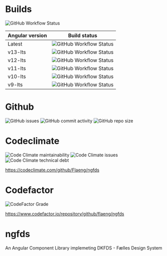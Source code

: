 # Builds

![GitHub Workflow Status](https://img.shields.io/github/workflow/status/Flaeng/ngfds/Build%20source%20code?style=for-the-badge&label=Development%20source%20code%20builds)

| Angular version | Build status |
| --------------- | ------------ |
|      Latest     | ![GitHub Workflow Status](https://img.shields.io/github/workflow/status/Flaeng/ngfds/Build%20targeting%20Angular%20v14?label=%20&style=for-the-badge) |
| v13-lts | ![GitHub Workflow Status](https://img.shields.io/github/workflow/status/Flaeng/ngfds/Build%20targeting%20Angular%20v13?label=%20&style=for-the-badge) |
| v12-lts | ![GitHub Workflow Status](https://img.shields.io/github/workflow/status/Flaeng/ngfds/Build%20targeting%20Angular%20v12?label=%20&style=for-the-badge) |
| v11-lts | ![GitHub Workflow Status](https://img.shields.io/github/workflow/status/Flaeng/ngfds/Build%20targeting%20Angular%20v11?label=%20&style=for-the-badge) |
| v10-lts | ![GitHub Workflow Status](https://img.shields.io/github/workflow/status/Flaeng/ngfds/Build%20targeting%20Angular%20v10?label=%20&style=for-the-badge) |
| v9-lts | ![GitHub Workflow Status](https://img.shields.io/github/workflow/status/Flaeng/ngfds/Build%20targeting%20Angular%20v9?label=%20&style=for-the-badge) |

# Github

![GitHub issues](https://img.shields.io/github/issues-raw/flaeng/ngfds?style=for-the-badge)
![GitHub commit activity](https://img.shields.io/github/commit-activity/m/flaeng/ngfds?style=for-the-badge)
![GitHub repo size](https://img.shields.io/github/repo-size/flaeng/ngfds?style=for-the-badge)

# Codeclimate

![Code Climate maintainability](https://img.shields.io/codeclimate/maintainability/Flaeng/ngfds?style=for-the-badge)
![Code Climate issues](https://img.shields.io/codeclimate/issues/Flaeng/ngfds?label=Maintainability%20Issues&style=for-the-badge)
![Code Climate technical debt](https://img.shields.io/codeclimate/tech-debt/Flaeng/ngfds?style=for-the-badge)

https://codeclimate.com/github/Flaeng/ngfds

# Codefactor

![CodeFactor Grade](https://img.shields.io/codefactor/grade/github/flaeng/ngfds?style=for-the-badge)

https://www.codefactor.io/repository/github/flaeng/ngfds

# ngfds
An Angular Component Library implemeting DKFDS - Fælles Design System
